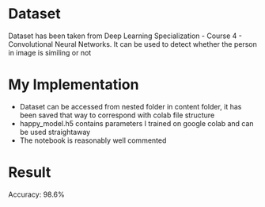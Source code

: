 # Dataset
Dataset has been taken from Deep Learning Specialization - Course 4 - Convolutional Neural Networks. It can be used to detect whether the person in image is similing or not 

# My Implementation
* Dataset can be accessed from nested folder in content folder, it has been saved that way to correspond with colab file structure
* happy_model.h5 contains parameters I trained on google colab and can be used straightaway
* The notebook is reasonably well commented  

# Result
Accuracy: 98.6% 